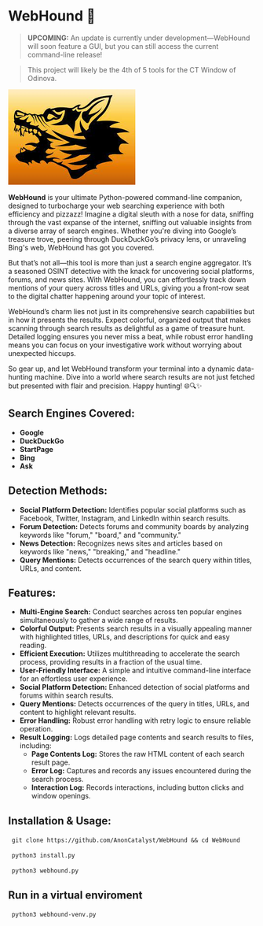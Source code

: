 # WebHound 🚀

> **UPCOMING:** An update is currently under development—WebHound will soon feature a GUI, but you can still access the current command-line release!

> This project will likely be the 4th of 5 tools for the CT Window of Odinova.

![WebHound Logo](img/webhound.jpeg)

**WebHound** is your ultimate Python-powered command-line companion, designed to turbocharge your web searching experience with both efficiency and pizzazz! Imagine a digital sleuth with a nose for data, sniffing through the vast expanse of the internet, sniffing out valuable insights from a diverse array of search engines. Whether you're diving into Google’s treasure trove, peering through DuckDuckGo’s privacy lens, or unraveling Bing's web, WebHound has got you covered.

But that’s not all—this tool is more than just a search engine aggregator. It’s a seasoned OSINT detective with the knack for uncovering social platforms, forums, and news sites. With WebHound, you can effortlessly track down mentions of your query across titles and URLs, giving you a front-row seat to the digital chatter happening around your topic of interest.

WebHound’s charm lies not just in its comprehensive search capabilities but in how it presents the results. Expect colorful, organized output that makes scanning through search results as delightful as a game of treasure hunt. Detailed logging ensures you never miss a beat, while robust error handling means you can focus on your investigative work without worrying about unexpected hiccups.

So gear up, and let WebHound transform your terminal into a dynamic data-hunting machine. Dive into a world where search results are not just fetched but presented with flair and precision. Happy hunting! 🌐🔍✨

## Search Engines Covered:

- **Google**
- **DuckDuckGo**
- **StartPage**
- **Bing**
- **Ask**

## Detection Methods:

- **Social Platform Detection:** Identifies popular social platforms such as Facebook, Twitter, Instagram, and LinkedIn within search results.
- **Forum Detection:** Detects forums and community boards by analyzing keywords like "forum," "board," and "community."
- **News Detection:** Recognizes news sites and articles based on keywords like "news," "breaking," and "headline."
- **Query Mentions:** Detects occurrences of the search query within titles, URLs, and content.

## Features:

- **Multi-Engine Search:** Conduct searches across ten popular engines simultaneously to gather a wide range of results.
- **Colorful Output:** Presents search results in a visually appealing manner with highlighted titles, URLs, and descriptions for quick and easy reading.
- **Efficient Execution:** Utilizes multithreading to accelerate the search process, providing results in a fraction of the usual time.
- **User-Friendly Interface:** A simple and intuitive command-line interface for an effortless user experience.
- **Social Platform Detection:** Enhanced detection of social platforms and forums within search results.
- **Query Mentions:** Detects occurrences of the query in titles, URLs, and content to highlight relevant results.
- **Error Handling:** Robust error handling with retry logic to ensure reliable operation.
- **Result Logging:** Logs detailed page contents and search results to files, including:
  - **Page Contents Log:** Stores the raw HTML content of each search result page.
  - **Error Log:** Captures and records any issues encountered during the search process.
  - **Interaction Log:** Records interactions, including button clicks and window openings.

 ## Installation & Usage:

``` git clone https://github.com/AnonCatalyst/WebHound && cd WebHound```

``` python3 install.py```

``` python3 webhound.py```

## Run in a virtual enviroment

``` python3 webhound-venv.py```
